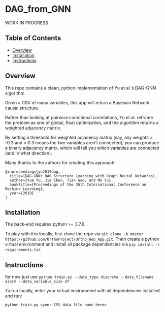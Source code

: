 # DAG_from_GNN

WORK IN PROGRESS



## Table of Contents

- [Overview](#overview)
- [Installation](#installation)
- [Instructions](#references)

## Overview

This repo contains a clean, python implementation of Yu et al.'s DAG-GNN algorithm.

Given a CSV of many variables, this app will return a Bayesian Network causal structure.

Rather than looking at pairwise conditional correlations, Yu et al. reframe the problem
as one of global, float optimization, and the algorithm returns a weighted adjacency matrix.

By setting a threshold for weighted adjacency matrix (say, any weights > -0.3 and < 0.3 means the two variables aren't connected),
you can produce a binary adjacency matrix, which will tell you which variables are connected (and in what direction).

Many thanks to the authors for creating this approach:

```
@inproceedings{yu2019dag,
  title={DAG-GNN: DAG Structure Learning with Graph Neural Networks},
  author={Yue Yu, Jie Chen, Tian Gao, and Mo Yu},
  booktitle={Proceedings of the 36th International Conference on Machine Learning},
  year={2019}
}
```

## Installation

The back-end requires python >= 3.7.6.

To play with this locally, first clone the repo via `git clone -b master https://github.com/OrthoProject/Ortho_Web_App.git`. Then create a python virtual environment and install all package dependencies via `pip install -r requirements.txt`.

## Instructions


for now just use `python train.py --data_type discrete --data_filename alarm --data_variable_size 37`



To run locally, enter your virtual environment with all dependencies installed and run:

`python train.py <your CSV data file name here>`
